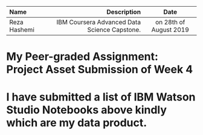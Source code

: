 | Name | Description | Date 
| :- |-------------: | :-:
|Reza Hashemi| IBM Coursera Advanced Data Science Capstone.  | on 28th of August 2019 |


# My Peer-graded Assignment: Project Asset Submission of Week 4

# I have submitted a list of IBM Watson Studio Notebooks above kindly which are my data product.
